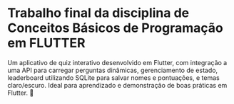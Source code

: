 # Trabalho final da disciplina de Conceitos Básicos de Programação em FLUTTER

Um aplicativo de quiz interativo desenvolvido em Flutter, com integração a uma API para carregar perguntas dinâmicas, gerenciamento de estado, leaderboard utilizando SQLite para salvar nomes e pontuações, e temas claro/escuro. Ideal para aprendizado e demonstração de boas práticas em Flutter. 🚀
